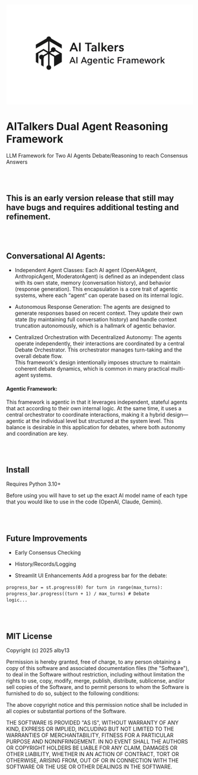 <center><img src="https://github.com/alby13/AITalkers/blob/main/ai-talkers-logo.jpg"></center>


# AITalkers Dual Agent Reasoning Framework
LLM Framework for Two AI Agents Debate/Reasoning to reach Consensus Answers


<br><br>
## This is an early version release that still may have bugs and requires additional testing and refinement.

<br><br>
## Conversational AI Agents:

- Independent Agent Classes:
Each AI agent (OpenAIAgent, AnthropicAgent, ModeratorAgent) is defined as an independent class with its own state, memory (conversation history), and behavior (response generation). This encapsulation is a core trait of agentic systems, where each “agent” can operate based on its internal logic.

- Autonomous Response Generation:
The agents are designed to generate responses based on recent context. They update their own state (by maintaining full conversation history) and handle context truncation autonomously, which is a hallmark of agentic behavior.

- Centralized Orchestration with Decentralized Autonomy:
The agents operate independently, their interactions are coordinated by a central Debate Orchestrator. This orchestrator manages turn-taking and the overall debate flow. <br>This framework's design intentionally imposes structure to maintain coherent debate dynamics, which is common in many practical multi-agent systems.

#### Agentic Framework:
This framework is agentic in that it leverages independent, stateful agents that act according to their own internal logic. At the same time, it uses a central orchestrator to coordinate interactions, making it a hybrid design—agentic at the individual level but structured at the system level. This balance is desirable in this application for debates, where both autonomy and coordination are key.


<br><br>
## Install
Requires Python 3.10+

Before using you will have to set up the exact AI model name of each type that you would like to use in the code (OpenAI, Claude, Gemini).

<br><br>
## Future Improvements

- Early Consensus Checking
- History/Records/Logging

- Streamlit UI Enhancements
Add a progress bar for the debate:

<code>progress_bar = st.progress(0)
for turn in range(max_turns):
    progress_bar.progress((turn + 1) / max_turns)
    # Debate logic...</code>

<br><br>
## MIT License

Copyright (c) 2025 alby13

Permission is hereby granted, free of charge, to any person obtaining a copy
of this software and associated documentation files (the "Software"), to deal
in the Software without restriction, including without limitation the rights
to use, copy, modify, merge, publish, distribute, sublicense, and/or sell
copies of the Software, and to permit persons to whom the Software is
furnished to do so, subject to the following conditions:

The above copyright notice and this permission notice shall be included in all
copies or substantial portions of the Software.

THE SOFTWARE IS PROVIDED "AS IS", WITHOUT WARRANTY OF ANY KIND, EXPRESS OR
IMPLIED, INCLUDING BUT NOT LIMITED TO THE WARRANTIES OF MERCHANTABILITY,
FITNESS FOR A PARTICULAR PURPOSE AND NONINFRINGEMENT. IN NO EVENT SHALL THE
AUTHORS OR COPYRIGHT HOLDERS BE LIABLE FOR ANY CLAIM, DAMAGES OR OTHER
LIABILITY, WHETHER IN AN ACTION OF CONTRACT, TORT OR OTHERWISE, ARISING FROM,
OUT OF OR IN CONNECTION WITH THE SOFTWARE OR THE USE OR OTHER DEALINGS IN THE
SOFTWARE.
